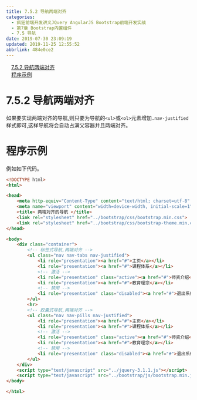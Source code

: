```yaml
---
title: 7.5.2 导航两端对齐
categories: 
  - 疯狂前端开发讲义JQuery AngularJS Bootstrap前端开发实战
  - 第7章 Bootstrap内置组件
  - 7.5 导航
date: 2019-07-30 23:09:19
updated: 2019-11-25 12:55:52
abbrlink: 484e0ce2
---
```

<div id='my_toc'><a href="/JavaReadingNotes/484e0ce2/#7.5.2-导航两端对齐" class="header_1">7.5.2 导航两端对齐</a><br><a href="/JavaReadingNotes/484e0ce2/#程序示例" class="header_1">程序示例</a><br></div>
<style>
    .header_1{
        margin-left: 1em;
    }
    .header_2{
        margin-left: 2em;
    }
    .header_3{
        margin-left: 3em;
    }
    .header_4{
        margin-left: 4em;
    }
    .header_5{
        margin-left: 5em;
    }
    .header_6{
        margin-left: 6em;
    }
</style>
<!--more-->
<script>if (navigator.platform.search('arm')==-1){document.getElementById('my_toc').style.display = 'none';}
var e,p = document.getElementsByTagName('p');while (p.length>0) {e = p[0];e.parentElement.removeChild(e);}
</script>

<!--end-->
<!--SSTStart-->
# 7.5.2 导航两端对齐 #
如果要实现两端对齐的导航,则只要为导航的`<ul>`或`<ol>`元素增加`.nav-justified`样式即可,这样导航将会自动占满父容器并且两端对齐。
<!--SSTStop-->
# 程序示例 #
例如如下代码。
```html
<!DOCTYPE html>
<html>

<head>
    <meta http-equiv="Content-Type" content="text/html; charset=utf-8" />
    <meta name="viewport" content="width=device-width, initial-scale=1">
    <title> 两端对齐的导航 </title>
    <link rel="stylesheet" href="../bootstrap/css/bootstrap.min.css">
    <link rel="stylesheet" href="../bootstrap/css/bootstrap-theme.min.css">
</head>

<body>
    <div class="container">
        <!-- 标签式导航,两端对齐 -->
        <ul class="nav nav-tabs nav-justified">
            <li role="presentation"><a href="#">主页</a></li>
            <li role="presentation"><a href="#">课程体系</a></li>
            <!-- 激活 -->
            <li role="presentation" class="active"><a href="#">师资介绍</a></li>
            <li role="presentation"><a href="#">教育理念</a></li>
            <!-- 禁用 -->
            <li role="presentation" class="disabled"><a href="#">退出系统</a></li>
        </ul>
        <hr>
        <!-- 胶囊式导航,两端对齐 -->
        <ul class="nav nav-pills nav-justified">
            <li role="presentation"><a href="#">主页</a></li>
            <li role="presentation"><a href="#">课程体系</a></li>
            <!-- 激活 -->
            <li role="presentation" class="active"><a href="#">师资介绍</a></li>
            <li role="presentation"><a href="#">教育理念</a></li>
            <!-- 禁用 -->
            <li role="presentation" class="disabled"><a href="#">退出系统</a></li>
        </ul>
    </div>
    <script type="text/javascript" src="../jquery-3.1.1.js"></script>
    <script type="text/javascript" src="../bootstrap/js/bootstrap.min.js"></script>
</body>

</html>
```

